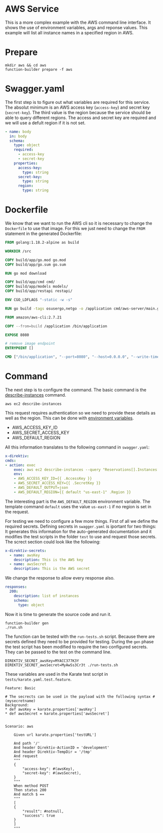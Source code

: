 # AWS Service

This is a more complex example with the AWS command line interface. It shows the use of environment variables, args and reponse values. This example will list all instance names in a specified region in AWS. 

# Prepare

```console
mkdir aws && cd aws
function-builder prepare -f aws
```

# Swagger.yaml

The first step is to figure out what variables are required for this service. The absolut minimum is an AWS access key (`access-key`) and secret key (`secret-key`). The third value is the region because the service should be able to query different regions. The access and secret key are required and we will use a defult region if it is not set. 

```yaml
- name: body
  in: body
  schema:
    type: object
    required:
      - access-key
      - secret-key
    properties:
      access-key:
        type: string
      secret-key:
        type: string
      region:
        type: string
```

# Dockerfile 

We know that we want to run the AWS cli so it is necessary to change the `Dockerfile` to use that image. For this we just need to change the `FROM` statement in the generated Dockerfile:


```dockerfile
FROM golang:1.18.2-alpine as build

WORKDIR /src

COPY build/app/go.mod go.mod
COPY build/app/go.sum go.sum

RUN go mod download

COPY build/app/cmd cmd/
COPY build/app/models models/
COPY build/app/restapi restapi/

ENV CGO_LDFLAGS "-static -w -s"

RUN go build -tags osusergo,netgo -o /application cmd/aws-server/main.go; 

FROM amazon/aws-cli:2.7.21

COPY --from=build /application /bin/application

EXPOSE 8080

# remove image endpoint
ENTRYPOINT []

CMD ["/bin/application", "--port=8080", "--host=0.0.0.0", "--write-timeout=0"]
```

# Command

The next step is to configure the command. The basic command is the [describe-instances](https://docs.aws.amazon.com/cli/latest/reference/ec2/describe-instances.html) command. 

```
aws ec2 describe-instances
```

This request requires authentication so we need to provide these details as well as the region. This can be done with [environment variables](https://docs.aws.amazon.com/cli/latest/userguide/cli-configure-envvars.html). 

- AWS_ACCESS_KEY_ID
- AWS_SECRET_ACCESS_KEY
- AWS_DEFAULT_REGION

All this information translates to the following command in `swagger.yaml`:

```yaml
x-direktiv:
cmds:
- action: exec
    exec: aws ec2 describe-instances --query "Reservations[].Instances[].InstanceId"
    env:  
    - AWS_ACCESS_KEY_ID={{ .AccessKey }}
    - AWS_SECRET_ACCESS_KEY={{ .SecretKey }}
    - AWS_DEFAULT_OUTPUT=json
    - AWS_DEFAULT_REGION={{ default "us-east-1" .Region }}
```

The interesting part is the `AWS_DEFAULT_REGION` environment variable. The template command `default` uses the value `us-east-1` if no region is set in the request. 

For testing we need to configure a few more things. First of all we define the required secrets. Defining secrets in `swagger.yaml` is iportant for two things: It generates this information for the auto-generated documentation and it modifies the test scripts in the folder `test` to use and request those secrets. The screct section could look like the following:

```yaml
x-direktiv-secrets:
  - name: awsKey
    description: This is the AWS key
  - name: awsSecret
    description: This is the AWS secret
```

We change the response to allow every response also.

```yaml
responses:
  200:
    description: list of instances
    schema:
      type: object
```

Now it is time to generate the source code and run it.

```console
function-builder gen
./run.sh
```

The function can be tested with the `run-tests.sh` script. Because there are secrets defined they need to be provided for testing. During the `gen` phase the test script has been modified to require the two configured secrets. They can be passed to the test on the command line. 

```console
DIREKTIV_SECRET_awsKey=MYACC377K3Y DIREKTIV_SECRET_awsSecret=MyAwSs3Cr3t ./run-tests.sh
```

These variables are used in the Karate test script in `tests/karate.yaml.test.feature`.

```
Feature: Basic

# The secrects can be used in the payload with the following syntax #(mysecretname)
Background:
* def awsKey = karate.properties['awsKey']
* def awsSecret = karate.properties['awsSecret']


Scenario: aws

	Given url karate.properties['testURL']

	And path '/'
	And header Direktiv-ActionID = 'development'
	And header Direktiv-TempDir = '/tmp'
	And request
	"""
	{
		"access-key": #(awsKey),
		"secret-key": #(awsSecret),
	}
	"""
	When method POST
	Then status 200
	And match $ ==
	"""
	[
	{
		"result": #notnull,
		"success": true
	}
	]
	"""
	
```







